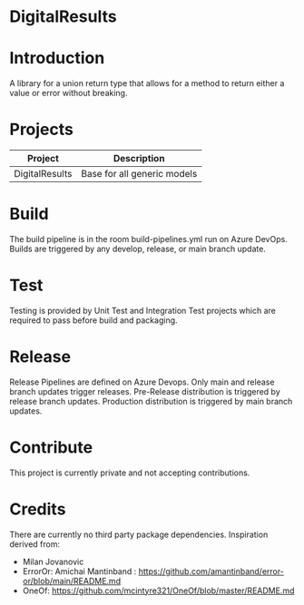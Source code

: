 DigitalResults
============================

# Introduction 
A library for a union return type that allows for a method to return either a value or error without breaking.

# Projects
Project | Description
--------|------------
DigitalResults   | Base for all generic models

# Build
The build pipeline is in the room build-pipelines.yml run on Azure DevOps.  Builds are triggered by any develop, release, or main branch update.  

# Test
Testing is provided by Unit Test and Integration Test projects which are required to pass before build and packaging. 

# Release 
Release Pipelines are defined on Azure Devops.  Only main and release branch updates trigger releases.  Pre-Release distribution is triggered by release branch updates.  Production distribution is triggered by main branch updates.

# Contribute
This project is currently private and not accepting contributions.

# Credits
There are currently no third party package dependencies.
Inspiration derived from: 
* Milan Jovanovic
* ErrorOr: Amichai Mantinband : https://github.com/amantinband/error-or/blob/main/README.md
* OneOf:  https://github.com/mcintyre321/OneOf/blob/master/README.md
